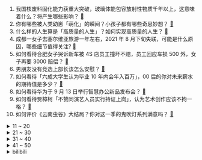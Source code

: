 1. 我国核废料固化能力获重大突破，玻璃体能包容放射性物质千年以上，这意味着什么？将产生哪些影响？ [:link:](https://www.zhihu.com/question/486381917)
2. 你有哪些被人类幼崽「萌化」的瞬间？小孩子都有哪些奇思妙想？ [:link:](https://www.zhihu.com/question/484861360)
3. 什么样的人生算是「高质量的人生」？如何实现高质量的人生？ [:link:](https://www.zhihu.com/question/484787266)
4. 成都一女子去塞尔维亚旅游一年左右，2021 年 8 月下旬失联，可能是什么原因，哪些细节值得关注? [:link:](https://www.zhihu.com/question/486405552)
5. 如何看待合肥女子哭诉新车被 4S 店员工撞坏不赔，员工回应车损 500 外，女子再要 3000 赔偿？ [:link:](https://www.zhihu.com/question/486239558)
6. 男朋友没有竞选上部长该怎么安慰？ [:link:](https://www.zhihu.com/question/485844506)
7. 如何看待「六成大学生认为毕业 10 年内会年入百万」，00 后的你对未来薪水的期待值是多少？ [:link:](https://www.zhihu.com/question/486516310)
8. 如何看待华为于 9 月 13 日举行智慧办公新品发布会？ [:link:](https://www.zhihu.com/question/486631170)
9. 如何看待贾樟柯「不赞同演艺人员实行持证上岗」，认为艺术创作应该不拘一格？ [:link:](https://www.zhihu.com/question/486531581)
10. 如何评价《云南虫谷》大结局？你对这一季的鬼吹灯系列满意吗？ [:link:](https://www.zhihu.com/question/486591709)
<details>
<summary>11 ~ 20</summary>

11. 目前全国有 149 市已进入深度老龄化，11 城进入超老龄化阶段，为何集中在这几省？会有何影响？ [:link:](https://www.zhihu.com/question/486496551)
12. 武汉 30 岁律师被枪杀，律所称「凶手因房产被强制拍卖，酗酒后行凶」，还有哪些信息值得关注？ [:link:](https://www.zhihu.com/question/486563133)
13. 如何评价华为发布首款鸿蒙打印机 PixLab X1 ？ [:link:](https://www.zhihu.com/question/486630580)
14. 正史三国在个人武勇方面表现最强的武将是谁？ [:link:](https://www.zhihu.com/question/478069814)
15. 如何看待《白蛇2：青蛇劫起》口碑两极分化？ [:link:](https://www.zhihu.com/question/474532820)
16. 中国政法大学专家称「游戏账号租售属违法行为，成年人把账号卖给成年人也违法」，还有哪些信息值得关注？ [:link:](https://www.zhihu.com/question/486492173)
17. 9 月 12 日，福建新增本土确诊 22 例，莆田仙游已开展全员核酸检测，目前疫情防控情况如何？ [:link:](https://www.zhihu.com/question/486488032)
18. 减肥都是饿出来的吗？ [:link:](https://www.zhihu.com/question/446278658)
19. 张三丰说自己不如郭大侠是谦词吗? [:link:](https://www.zhihu.com/question/479479515)
20. 为什么宋朝之后就没有割据王朝时代了？ [:link:](https://www.zhihu.com/question/480511791)
</details>
<details>
<summary>21 ~ 30</summary>

21. 如何看待 90 后海归女硕士龙晶睛，连续十年到湘西山村支教？为什么一些人不认可？ [:link:](https://www.zhihu.com/question/485704685)
22. 假如世界多出来一个誓死效忠你的人，你会怎么做？ [:link:](https://www.zhihu.com/question/462848357)
23. 为什么车企都爱讲 「白车身」？ [:link:](https://www.zhihu.com/question/486620748)
24. 当徐霞客知道走了三年的九嶷山，后人一天就能到达会有什么反应？ [:link:](https://www.zhihu.com/question/485205460)
25. 做菜油烟机声音很大，有没有静音点的油烟机推荐？ [:link:](https://www.zhihu.com/question/486522674)
26. 真无线蓝牙耳机哪个比较好？ [:link:](https://www.zhihu.com/question/325272421)
27. 如何走通企业数智化落地的“最后一公里”，让无人工厂不再纸上谈兵？ [:link:](https://www.zhihu.com/question/482845899)
28. 有哪些值得抄写的神仙句子? [:link:](https://www.zhihu.com/question/481049536)
29. 买烤箱后你是否常用？ [:link:](https://www.zhihu.com/question/323335998)
30. 不洗脸真的能让皮肤变好吗？ [:link:](https://www.zhihu.com/question/317026624)
</details>
<details>
<summary>31 ~ 40</summary>

31. 怎么看待德国要求苹果等手机能用 7 年？这一要求能实现吗？ [:link:](https://www.zhihu.com/question/484983123)
32. 如何看待四川发布新规，要求公务场合必须使用普通话? [:link:](https://www.zhihu.com/question/486554112)
33. 如何看待重庆一员工因请长假被辞退，向公司索赔 12.5 万被法院驳回？ [:link:](https://www.zhihu.com/question/485909158)
34. 如何看待华为发布首款一体机 MateStation X ？ [:link:](https://www.zhihu.com/question/486632049)
35. 如何看待上海市精神卫生中心的月饼被炒到 1288 元？为什么人们会追捧「网红款」？ [:link:](https://www.zhihu.com/question/486393550)
36. 莆田疫情或已在学校隐匿传播 10 天，专家称福建疫情形势严峻复杂，之后的发展态势会如何？ [:link:](https://www.zhihu.com/question/486502824)
37. 工信部指导会上要求「限期解除屏蔽网址链接」，阿里巴巴、腾讯、字节跳动等参会，将会产生什么影响？ [:link:](https://www.zhihu.com/question/486226124)
38. 如何看待甘肃一 8 岁男童在喷泉广场玩耍时被喷泉冲离地面后身亡？责任应如何承担？ [:link:](https://www.zhihu.com/question/486101418)
39. 如何看待业主怀疑物业将其加菲猫打死并吊尸示众，称「猫有九命，怕其复活」？物业需要承担那些责任？ [:link:](https://www.zhihu.com/question/486319428)
40. 出保研名额的这段时间怎么度过？ [:link:](https://www.zhihu.com/question/484292018)
</details>
<details>
<summary>41 ~ 50</summary>

41. 顺丰回应「签收确认」加一元钱是「快递行业通行做法」，这是否侵犯了消费者权益？你愿意为此付费吗？ [:link:](https://www.zhihu.com/question/486346723)
42. 如何看待《进击的巨人》众筹的二创结局漫画？ [:link:](https://www.zhihu.com/question/486052547)
43. 为什么在《乘风破浪的姐姐》圈粉无数的宁静到了《脱口秀大会》就开始被吐槽了？ [:link:](https://www.zhihu.com/question/485286171)
44. 一个很爱你的人真的可以忍住很长时间都不联系你吗？ [:link:](https://www.zhihu.com/question/394874619)
45. 如何看待超六成大学生认为自己毕业十年内会年入百万？ [:link:](https://www.zhihu.com/question/486522158)
46. 如何评价展现香港武行历史的纪录片《龙虎武师》？ [:link:](https://www.zhihu.com/question/482586051)
47. 国内有哪些做元宇宙（Metaverse）的公司？ [:link:](https://www.zhihu.com/question/468447346)
48. 第一次去女朋友家，拿什么东西合适？需要很昂贵吗？ [:link:](https://www.zhihu.com/question/335168600)
49. 给孩子买蛋糕边角料吃丢人吗？ [:link:](https://www.zhihu.com/question/485942567)
50. 有哪些绝美的裙子一定要趁着「初秋」穿？ [:link:](https://www.zhihu.com/question/483563886)
</details><details>
<summary>bilibili</summary>

1. 史上最离谱随机挑战！居然随机到去小潮院长蹭饭...【第三期】 [:link:](//www.bilibili.com/video/BV1q34y1Q7Pu)
2. 《笔战一哥2》 [:link:](//www.bilibili.com/video/BV1mM4y1G7S6)
3. （这也能解说？！）史上最燃的弹珠大赛【第六弹】激烈缠斗！热血厮杀！重回巅峰？！ [:link:](//www.bilibili.com/video/BV1Wv411w7fA)
4. 课 后 请 勿 对 对 子 3.0 ！！！【第二季】 [:link:](//www.bilibili.com/video/BV1jA411F7uQ)
5. 耗时五天“佛跳墙”终于大功告成，金锅一开四伯感叹这辈子值了 [:link:](//www.bilibili.com/video/BV1634y1Q7Wr)
6. 屏幕有后坐 打枪更快乐 [:link:](//www.bilibili.com/video/BV18v411w7X4)
7. 社 交 废 物 2 [:link:](//www.bilibili.com/video/BV1sv411w73P)
8. 【李玉刚自投稿】《赤伶》2021交响乐版官方MV发布～ [:link:](//www.bilibili.com/video/BV17Q4y1y7kt)
9. 遊生夢死 (Yuseiboushi)  - Eve MV [:link:](//www.bilibili.com/video/BV1Th411p7jY)
10. 花了20000元就做了这个，你说值不值？ [:link:](//www.bilibili.com/video/BV1sb4y127z9)
<details>
<summary>11 ~ 20</summary>

11. 告诉男朋友，我全身都是假的…会发生什么？ [:link:](//www.bilibili.com/video/BV13Q4y1r7Z5)
12. 爱，冰冰和机器人 [:link:](//www.bilibili.com/video/BV1kM4y1G7Cq)
13. 兵哥哥：我将用35秒能夺走你的“卧槽”！ [:link:](//www.bilibili.com/video/BV1SU4y1P7A5)
14. 雷神也想要变得可爱！！ [:link:](//www.bilibili.com/video/BV1Th411p72j)
15. 新学期..被熊孩子忽悠穿奥特曼去接他放学.结果居然是整蛊我！ [:link:](//www.bilibili.com/video/BV1FL4y1a7Cn)
16. 代入感极强！日军入侵广州，百姓忍辱偷生！9.3分港产抗日剧《义海豪情》P8 [:link:](//www.bilibili.com/video/BV1gf4y1P7r1)
17. 价格高达四位数，牛排届的天花板，外脆里嫩汁水饱满【凭啥这么贵ep33-莫尔顿】 [:link:](//www.bilibili.com/video/BV13A411F7Lo)
18. C4炸弹之天神审判！【C4快乐阴人流#23】 [:link:](//www.bilibili.com/video/BV1jQ4y1r7vh)
19. “再闯”美国生物实验室！“病毒狂人”竟是预言家？｜溯源美国 [:link:](//www.bilibili.com/video/BV1rq4y1N7zV)
20. 独家秘制蒜蓉酱教程来了，整一盘蒜蓉海鲜大咖，太顶了 [:link:](//www.bilibili.com/video/BV1Cq4y1N7zE)
</details>
<details>
<summary>21 ~ 30</summary>

21. 美国种族屠杀？西部淘金？要素过多的这款游戏值得2005的年度最佳吗？ [:link:](//www.bilibili.com/video/BV1n3411q7U6)
22. 印度人均偷电？我国逆风翻盘！开局丐配，开挂的中国电网有多牛逼？【硬核央企】【牛顿】 [:link:](//www.bilibili.com/video/BV1AU4y1N7WS)
23. 个个身怀绝技！十月新番扫雷推荐！ [:link:](//www.bilibili.com/video/BV1cf4y1n7bw)
24. 好丽友你尽管双标，爷自己做！ [:link:](//www.bilibili.com/video/BV1eq4y1N7is)
25. 【STN快报第六季1】今年最大游戏厂商竟然漫威！？ [:link:](//www.bilibili.com/video/BV1sP4y1Y7aN)
26. 真，真熊猫人？ [:link:](//www.bilibili.com/video/BV1B34y1Q7f7)
27. 洗几百个锅、切五百斤土豆、掉进粪坑，卧底记者有多惨？ [:link:](//www.bilibili.com/video/BV1U34y1Q7nz)
28. 这人放到现在也是个百大up主 [:link:](//www.bilibili.com/video/BV12L4y1h74E)
29. 我创造了一键三连的世界！ [:link:](//www.bilibili.com/video/BV1GA411F7NX)
30. 在游戏中比拼运动项目！ [:link:](//www.bilibili.com/video/BV1Ag41157Cn)
</details>
<details>
<summary>31 ~ 40</summary>

31. 好怪….再看一遍！【魔性剪辑#05】 [:link:](//www.bilibili.com/video/BV1pL411t7Qn)
32. 重生之南辰王妃 | 任嘉伦 白鹿 [:link:](//www.bilibili.com/video/BV1JP4y1Y7qs)
33. 上海第一网红自助餐一绪寿喜烧，人均200+的日料火锅，以假乱真、食材回收 [:link:](//www.bilibili.com/video/BV1Rg411F7FX)
34. 卧槽！这是什么神仙身材，腰臀比绝了！ ||蛇系美女Larissa Marchiori！！ [:link:](//www.bilibili.com/video/BV1pP4y1Y7LM)
35. 【“合唱国家队”疯狂整活，超燃《黑猫警长》致敬童年】射雕、吸猫、口技、说唱、小品……要素过多，请刷屏 [:link:](//www.bilibili.com/video/BV1Fg41157Pi)
36. 准备倒霉吧 [:link:](//www.bilibili.com/video/BV13f4y1P713)
37. 【这谁？！😨】⚠️这 不 是 我 认 识 的 嘉 然⚠️【SOLOxDUMB DUMB mix版】 [:link:](//www.bilibili.com/video/BV1mU4y1P7y6)
38. 华为鸿蒙系统一镜到底主题 原神·雷电将军《无想一刀》 [:link:](//www.bilibili.com/video/BV1Gv411w7h3)
39. 【教程】如何半小时制作一首《踏山河》这样的低质量网络神曲 [:link:](//www.bilibili.com/video/BV1Xq4y1N7Bk)
40. 救了上千只猫的我，居然被一只高楼蓝白调戏了！ [:link:](//www.bilibili.com/video/BV1oU4y1P7Ex)
</details>
<details>
<summary>41 ~ 50</summary>

41. 为什么很多人看好外国人而否认我们自己人呢？ [:link:](//www.bilibili.com/video/BV1B64y1h7bZ)
42. 20岁，不要去西藏！！！ [:link:](//www.bilibili.com/video/BV1KU4y1N7dC)
43. 当你可以在MC里控制他人，使其「暴露本性」！? [:link:](//www.bilibili.com/video/BV1LQ4y1r7bk)
44. 记录下给自己剪的头发 [:link:](//www.bilibili.com/video/BV1tP4y1Y7az)
45. 实 用 防 身 术 3.0 🔪 [:link:](//www.bilibili.com/video/BV1wf4y1P7RG)
46. 《社 交 天 花 板》 [:link:](//www.bilibili.com/video/BV1r34y1Q7EF)
47. “再 给 我 两 分 钟” [:link:](//www.bilibili.com/video/BV1uf4y1P7aN)
48. 〖手工耿〗车载上瘾刑具 [:link:](//www.bilibili.com/video/BV1964y1h7rj)
49. 【原神】见证历史！提瓦特首位60级玩家 [:link:](//www.bilibili.com/video/BV1Bq4y1N7ko)
50. “看我视频的孩子，长大后，他们是不是会比我们这一代更好呢？”【破圈相对论Ep02】 [:link:](//www.bilibili.com/video/BV1rQ4y1y7x1)
</details>
<details>
<summary>51 ~ 60</summary>

51. 我的世界，但是你被「困在主世界」！！ [:link:](//www.bilibili.com/video/BV15f4y1P72m)
52. “你这样子对得起消费者？”成都市市场监管局突查外卖排行榜门店 [:link:](//www.bilibili.com/video/BV1Z64y1h7hn)
53. 为了小羊不受狗狗的欺负。给小羊做了一对不锈钢畸角 [:link:](//www.bilibili.com/video/BV1U44y1t7iB)
54. 【毕导】如何冲出没有奶豆豆的完美牛奶？冲完后，我悟透了…… [:link:](//www.bilibili.com/video/BV1RL4y1h7mz)
55. 英雄联盟十周年，也是我做视频的十周年 [:link:](//www.bilibili.com/video/BV12M4y1G7xu)
56. 【时代少年团】《朱雀》MV 舞蹈版 [:link:](//www.bilibili.com/video/BV1K44y1h7GA)
57. 有用又有趣的网站 了解一下? [:link:](//www.bilibili.com/video/BV1VQ4y1y7Hb)
58. 那些绝美的中国传统文化Apps [:link:](//www.bilibili.com/video/BV1NL4y1a7Zt)
59. 我 晒 干 了 酱 油 [:link:](//www.bilibili.com/video/BV1KQ4y1r7EE)
60. 93岁乡村教师英文发音堪比播音腔 [:link:](//www.bilibili.com/video/BV1k3411q7ig)
</details>
<details>
<summary>61 ~ 70</summary>

61. 帅小伙弄来一台商用煎饼果子机，自制煎饼果子，这味道可以开店了！ [:link:](//www.bilibili.com/video/BV1Fq4y1f7PZ)
62. 普通人五官不变，微调2个小细节，告别土气变精致！ [:link:](//www.bilibili.com/video/BV1t3411q7po)
63. 【布料/4k全屏】105千伏白色雷电降临 [:link:](//www.bilibili.com/video/BV1pf4y1P7Va)
64. 《 抄 💰 点 播 》 [:link:](//www.bilibili.com/video/BV1Bv411w7xA)
65. 【童年测试】只听广告台词你能知道是什么广告吗？（第二期） [:link:](//www.bilibili.com/video/BV1n34y1Q7Pc)
66. 秀恩爱的离我远一点啊啊啊啊！ [:link:](//www.bilibili.com/video/BV1bq4y1N7Ei)
67. 抗癌博主阿健已去世，感谢大家对他的鼓励和帮助 [:link:](//www.bilibili.com/video/BV1uf4y1n7sV)
68. 「全新三国」关公月下斩貂蝉 [:link:](//www.bilibili.com/video/BV1z64y1h74z)
69. 大力《你幸福就好》周杰伦25秒前奏新歌续写 [:link:](//www.bilibili.com/video/BV1ZQ4y167Bf)
70. 爷累了 重开！ [:link:](//www.bilibili.com/video/BV1Yq4y1N7ir)
</details>
<details>
<summary>71 ~ 80</summary>

71. 把粉丝写的小说拍成视频3.0 [:link:](//www.bilibili.com/video/BV1Gb4y127u9)
72. 《青莲兰陵》意识固然重要，但操作才是反杀的手段！！！ [:link:](//www.bilibili.com/video/BV12v411w7Hz)
73. 中演协将与B站 微博等平台对严重违规账号实施联合惩戒 [:link:](//www.bilibili.com/video/BV12L4y1h7Zm)
74. 【散人】国风绝美解谜《山海旅人》 穿梭时空拯救苍生（更新至P4 玉佩） [:link:](//www.bilibili.com/video/BV1Y3411q7BU)
75. 真实存在的场景 [:link:](//www.bilibili.com/video/BV1NP4y1Y7zJ)
76. 【医学博士】如何治疗鼻炎？I 让鼻炎患者，重获新生的方法 [:link:](//www.bilibili.com/video/BV1iM4y1G7MM)
77. 一次开箱十款军粮罐头，满满全是肉太实在，是食肉爱好者的天堂 [:link:](//www.bilibili.com/video/BV1wg411c7HD)
78. 说 唱 正 规 军 [:link:](//www.bilibili.com/video/BV1Eq4y1N7Fp)
79. 信不信我能把你当兵线清了 [:link:](//www.bilibili.com/video/BV1Ng41157d5)
80. 痛失网名，我的秘密被发现了 [:link:](//www.bilibili.com/video/BV1Dh411H7kV)
</details>
<details>
<summary>81 ~ 90</summary>

81. 中国整治娱乐圈乱象后，韩国人竟然怒了…… [:link:](//www.bilibili.com/video/BV11v411w7qa)
82. 禁  止  套  娃 ！！！ [:link:](//www.bilibili.com/video/BV15L411x72c)
83. 九种语言版《Despacito》！九种方式演示舌头没了！ [:link:](//www.bilibili.com/video/BV1z3411q7CA)
84. 警察执行任务，发现村民家里有个大米缸，一掏全家死刑 [:link:](//www.bilibili.com/video/BV1QM4y1G7oG)
85. 20秒让鼻子通气 [:link:](//www.bilibili.com/video/BV1wU4y1N7Qo)
86. 中国中产阶级排队1小时买一只美式烤鸡的背后…… [:link:](//www.bilibili.com/video/BV1h64y1h7nG)
87. 我给保洁阿姨一台相机，让她拍了人生中第一个VLOG [:link:](//www.bilibili.com/video/BV1Xq4y1Z773)
88. 社交超牛逼症！ [:link:](//www.bilibili.com/video/BV1EL4y1a76G)
89. 成都“最破”老火锅，无敌千层肚当面吃，23元一盘吃到停不下来，续盘续到老板笑眯完 [:link:](//www.bilibili.com/video/BV1Lv411w78V)
90. 《 哎 呦 不 错 哦 》 [:link:](//www.bilibili.com/video/BV11g411V7jk)
</details>
<details>
<summary>91 ~ 100</summary>

91. 再穿一次看看好了！（无营养 慎点 [:link:](//www.bilibili.com/video/BV1Dq4y1Z7Zg)
92. 第3期（上）有谱村召集人公开课开课【我的音乐你听吗】 [:link:](//www.bilibili.com/video/BV1zM4y1G7oV)
93. 911 二十周年，美国变了吗？中国呢？ [:link:](//www.bilibili.com/video/BV1jv411w7H9)
94. BLACKPINK LISA Solo出道曲LALISA首舞台公开 [:link:](//www.bilibili.com/video/BV1B34y1Q7CB)
95. 美国原版山姆会员超市干饭！这价钱和味道，和国内差距就亿点点吧？ [:link:](//www.bilibili.com/video/BV1Uq4y1N7ti)
96. 三米长的大丝瓜我又血亏了！做了个丝瓜布！ [:link:](//www.bilibili.com/video/BV1Nh411p7ek)
97. 【战双帕弥什】丽芙印象曲丨《她的梦》 [:link:](//www.bilibili.com/video/BV1k64y1a7Gx)
98. 梦中女孩幻想破灭？！【重生05】 [:link:](//www.bilibili.com/video/BV1rU4y1P7kc)
99. “卧槽！他太敢说了！” [:link:](//www.bilibili.com/video/BV1wf4y1n7Ci)
100. 【1900】二十年来英雄血，三军会师定中原《大转折》精讲03 勿忘大别山 [:link:](//www.bilibili.com/video/BV1iL411t7Dr)
</details></details>